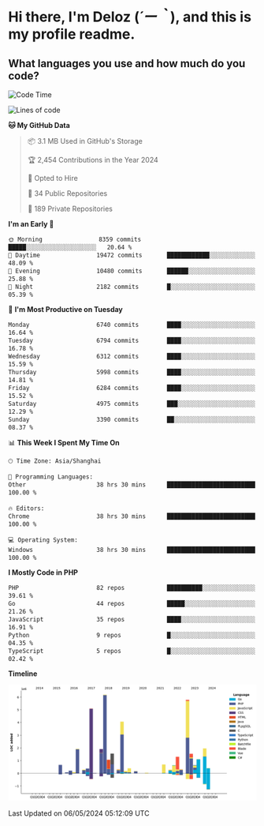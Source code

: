# **Hi there, I'm Deloz (*´ー｀*), and this is my profile readme.**

## **What languages you use and how much do you code?**

<!--START_SECTION:waka-->
![Code Time](http://img.shields.io/badge/Code%20Time-3%2C914%20hrs%2059%20mins-blue)

![Lines of code](https://img.shields.io/badge/From%20Hello%20World%20I%27ve%20Written-39.0%20million%20lines%20of%20code-blue)

**🐱 My GitHub Data** 

> 📦 3.1 MB Used in GitHub's Storage 
 > 
> 🏆 2,454 Contributions in the Year 2024
 > 
> 💼 Opted to Hire
 > 
> 📜 34 Public Repositories 
 > 
> 🔑 189 Private Repositories 
 > 
**I'm an Early 🐤** 

```text
🌞 Morning                8359 commits        █████░░░░░░░░░░░░░░░░░░░░   20.64 % 
🌆 Daytime                19472 commits       ████████████░░░░░░░░░░░░░   48.09 % 
🌃 Evening                10480 commits       ██████░░░░░░░░░░░░░░░░░░░   25.88 % 
🌙 Night                  2182 commits        █░░░░░░░░░░░░░░░░░░░░░░░░   05.39 % 
```
📅 **I'm Most Productive on Tuesday** 

```text
Monday                   6740 commits        ████░░░░░░░░░░░░░░░░░░░░░   16.64 % 
Tuesday                  6794 commits        ████░░░░░░░░░░░░░░░░░░░░░   16.78 % 
Wednesday                6312 commits        ████░░░░░░░░░░░░░░░░░░░░░   15.59 % 
Thursday                 5998 commits        ████░░░░░░░░░░░░░░░░░░░░░   14.81 % 
Friday                   6284 commits        ████░░░░░░░░░░░░░░░░░░░░░   15.52 % 
Saturday                 4975 commits        ███░░░░░░░░░░░░░░░░░░░░░░   12.29 % 
Sunday                   3390 commits        ██░░░░░░░░░░░░░░░░░░░░░░░   08.37 % 
```


📊 **This Week I Spent My Time On** 

```text
🕑︎ Time Zone: Asia/Shanghai

💬 Programming Languages: 
Other                    38 hrs 30 mins      █████████████████████████   100.00 % 

🔥 Editors: 
Chrome                   38 hrs 30 mins      █████████████████████████   100.00 % 

💻 Operating System: 
Windows                  38 hrs 30 mins      █████████████████████████   100.00 % 
```

**I Mostly Code in PHP** 

```text
PHP                      82 repos            ██████████░░░░░░░░░░░░░░░   39.61 % 
Go                       44 repos            █████░░░░░░░░░░░░░░░░░░░░   21.26 % 
JavaScript               35 repos            ████░░░░░░░░░░░░░░░░░░░░░   16.91 % 
Python                   9 repos             █░░░░░░░░░░░░░░░░░░░░░░░░   04.35 % 
TypeScript               5 repos             █░░░░░░░░░░░░░░░░░░░░░░░░   02.42 % 
```



**Timeline**

![Lines of Code chart](https://raw.githubusercontent.com/deloz/deloz/main/assets/bar_graph.png)


 Last Updated on 06/05/2024 05:12:09 UTC
<!--END_SECTION:waka-->
